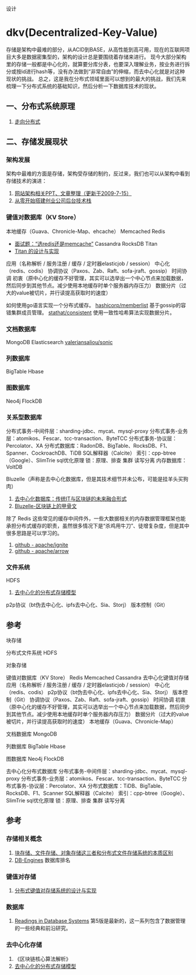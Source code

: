 设计


# dkv(Decentralized-Key-Value)

存储是架构中最难的部分，从ACID到BASE，从高性能到高可用，现在的互联网项目大多是数据密集型的，架构的设计总是要围绕着存储来进行。
现今大部分架构里的存储一般都是中心化的，就算要分库分表，也要深入理解业务，按业务进行拆分或按id进行hash等，没有办法做到“非常自由”的伸缩，而去中心化就是对这种现状的挑战。
总之，这是我在分布式领域里面可以想到的最大的挑战，我们先来梳理一下分布式系统的基础知识，然后分析一下数据库技术的现状。


## 一、分布式系统原理
1. [走向分布式](http://dcaoyuan.github.io/papers/pdfs/Scalability.pdf)


## 二、存储发展现状
### 架构发展
架构中最难的方面是存储，架构受存储的制约，反过来，我们也可以从架构中看到存储技术的演进：
1. [网站架构相关PPT、文章整理（更新于2009-7-15）](http://www.blogjava.net/BlueDavy/archive/2009/04/28/267970.html)
1. [从零开始搭建创业公司后台技术栈](http://ju.outofmemory.cn/entry/351897)

### 键值对数据库（KV Store）
本地缓存（Guava、Chronicle-Map、ehcache）
Memcached
Redis
* [面试题：“选redis还是memcache”](https://juejin.im/post/5cd5174d6fb9a0324e4a53b0)
Cassandra
RocksDB
Titan
* [Titan 的设计与实现](https://www.jianshu.com/p/7d115c8ecb1e)

应用（名称解析 / 服务注册 / 缓存 / 定时器elasticjob / session）
中心化（redis、codis） 
协调协议（Paxos、Zab、Raft、sofa-jraft、gossip）
时间协调
初衷（原中心化的缓存不好管理，其实可以选举出一个中心节点来加载数据，然后同步到其他节点。减少使用本地缓存时单个服务器内存压力）
数据分片（过大的value被切片，并行读提高获取时的速度）

如何使用go语言实现一个分布式缓存。
[hashicorp/memberlist](https://github.com/hashicorp/memberlist)
基于gossip的容错集群成员管理。
[stathat/consistent](https://github.com/stathat/consistent)
使用一致性哈希算法实现数据分片。


### 文档数据库
MongoDB
Elasticsearch
[valeriansaliou/sonic](https://github.com/valeriansaliou/sonic)

### 列数据库
BigTable
Hbase

### 图数据库
Neo4j
FlockDB

### 关系型数据库
分布式事务-中间件层：sharding-jdbc、mycat、mysql-proxy
分布式事务-业务层：atomikos、Fescar、tcc-transaction、ByteTCC
分布式事务-协议层：Percolator、XA
分布式数据库：RadonDB、BigTable、RocksDB、F1、Spanner、CockroachDB、TiDB
SQL解释器（Calcite）
索引：cpp-btree（Google）、SlimTrie
sql优化原理
锁：原理、排查
集群 读写分离
内存数据库：VoltDB

Bluzelle（声称是去中心化数据库，但是其技术细节并未公布，可能是挂羊头买狗肉）
1. [去中心化数据库：传统IT与区块链的未来融合形式](http://www.ymcall.com/artinfo/949446562686071991.html)
1. [Bluzelle-区块链上的甲骨文](https://www.jianshu.com/p/4e0c7ebceb7c)

除了 Redis 这些常见的缓存中间件外，一些大数据相关的内存数据管理框架也能承担分布式缓存的职责，虽然很多情况下是“杀鸡用牛刀”、徒增复杂度，但是其中很多思路是可以学习的。
1. [github - apache/ignite](https://github.com/apache/ignite)
1. [github - apache/arrow](https://github.com/apache/arrow)

### 文件系统
HDFS
1. [去中心化的分布式存储模型](https://www.ixueshu.com/download/bdae7db2d3cee26e14a4dc030e7d94c3.html)

p2p协议（bt伪去中心化、ipfs去中心化、Sia、Storj）
版本控制（Git）


## 参考




块存储


分布式文件系统
HDFS


对象存储


键值对数据库（KV Store）
Redis
Memcached
Cassandra
去中心化键值对存储
应用（名称解析 / 服务注册 / 缓存 / 定时器elasticjob / session）
中心化（redis、codis） p2p协议（bt伪去中心化、ipfs去中心化、Sia、Storj）
版本控制（Git） 协调协议（Paxos、Zab、Raft、sofa-jraft、gossip） 时间协调 初衷（原中心化的缓存不好管理，其实可以选举出一个中心节点来加载数据，然后同步到其他节点。减少使用本地缓存时单个服务器内存压力） 数据分片（过大的value被切片，并行读提高获取时的速度） 本地缓存（Guava、Chronicle-Map）

文档数据库
MongoDB

列数据库
BigTable
Hbase

图数据库
Neo4j
FlockDB

去中心化分布式数据库
分布式事务-中间件层：sharding-jdbc、mycat、mysql-proxy
分布式事务-业务层：atomikos、Fescar、tcc-transaction、ByteTCC
分布式事务-协议层：Percolator、XA
分布式数据库：TiDB、BigTable、RocksDB、F1、Scanner 
SQL解释器（Calcite）
索引：cpp-btree（Google）、SlimTrie
sql优化原理
锁：原理、排查
集群 读写分离


## 参考
### 存储相关概念
1. [块存储、文件存储、对象存储这三者和分布式文件存储系统的本质区别](https://blog.csdn.net/zds05/article/details/79494870)
1. [DB-Engines](db-engines.com)
数据库排名
### 键值对存储
1. [分布式键值对存储系统的设计与实现](https://m.doc88.com/p-8962526015056.html)
### 数据库
1. [Readings in Database Systems](http://www.redbook.io/index.html)
第5版是最新的，这一系列包含了数据管理的一些经典和前沿研究。
### 去中心化存储
1. 《区块链核心算法解析》
1. [去中心化的分布式存储模型](https://www.ixueshu.com/download/bdae7db2d3cee26e14a4dc030e7d94c3.html)


